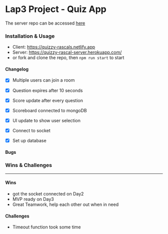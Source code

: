 # Lap3 Project - Quiz App

The server repo can be accessed [here](https://github.com/karldudley/quizzy-rascal-server)

### Installation & Usage 
- Client: https://quizzy-rascals.netlify.app
- Server: https://quizzy-rascal-server.herokuapp.com/
- or fork and clone the repo, then `npm run start` to start

#### Changelog
- [x] Multiple users can join a room
- [x] Question expires after 10 seconds
- [x] Score update after every question
- [x] Scoreboard connected to mongoDB
- [x] UI update to show user selection
- [x] Connect to socket
- [x] Set up database
    

#### Bugs


### Wins & Challenges
---
#### Wins
- got the socket connected on Day2
- MVP ready on Day3
- Great Teamwork, help each other out when in need


#### Challenges
- Timeout function took some time
